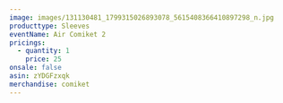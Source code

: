 ```yaml
---
image: images/131130481_1799315026893078_5615408366410897298_n.jpg
producttype: Sleeves
eventName: Air Comiket 2
pricings:
  - quantity: 1
    price: 25
onsale: false
asin: zYDGFzxqk
merchandise: comiket
---
```

